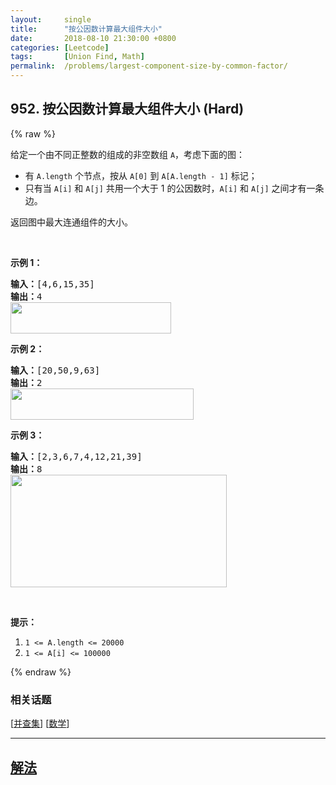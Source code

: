 ```yaml
---
layout:     single
title:      "按公因数计算最大组件大小"
date:       2018-08-10 21:30:00 +0800
categories: [Leetcode]
tags:       [Union Find, Math]
permalink:  /problems/largest-component-size-by-common-factor/
---
```


## 952. 按公因数计算最大组件大小 (Hard)

{% raw %}

<p>给定一个由不同正整数的组成的非空数组 <code>A</code>，考虑下面的图：</p>

<ul>
	<li>有 <code>A.length</code> 个节点，按从 <code>A[0]</code> 到 <code>A[A.length - 1]</code> 标记；</li>
	<li>只有当 <code>A[i]</code> 和 <code>A[j]</code> 共用一个大于 1 的公因数时，<code>A[i]</code> 和 <code>A[j]</code> 之间才有一条边。</li>
</ul>

<p>返回图中最大连通组件的大小。</p>

<p> </p>

<ol>
</ol>

<p><strong>示例 1：</strong></p>

<pre>
<strong>输入：</strong>[4,6,15,35]
<strong>输出：</strong>4
<img alt="" src="https://assets.leetcode-cn.com/aliyun-lc-upload/uploads/2018/12/01/ex1.png" style="height: 50px; width: 257px;" />
</pre>

<p><strong>示例 2：</strong></p>

<pre>
<strong>输入：</strong>[20,50,9,63]
<strong>输出：</strong>2
<img alt="" src="https://assets.leetcode-cn.com/aliyun-lc-upload/uploads/2018/12/01/ex2.png" style="height: 50px; width: 293px;" />
</pre>

<p><strong>示例 3：</strong></p>

<pre>
<strong>输入：</strong>[2,3,6,7,4,12,21,39]
<strong>输出：</strong>8
<img alt="" src="https://assets.leetcode-cn.com/aliyun-lc-upload/uploads/2018/12/01/ex3.png" style="height: 180px; width: 346px;" />
</pre>

<p> </p>

<p><strong>提示：</strong></p>

<ol>
	<li><code>1 <= A.length <= 20000</code></li>
	<li><code>1 <= A[i] <= 100000</code></li>
</ol>

{% endraw %}

### 相关话题
  [[并查集](https://github.com/openset/leetcode/tree/master/tag/union-find/README.md)]
  [[数学](https://github.com/openset/leetcode/tree/master/tag/math/README.md)]

---

## [解法](https://github.com/openset/leetcode/tree/master/problems/largest-component-size-by-common-factor)
